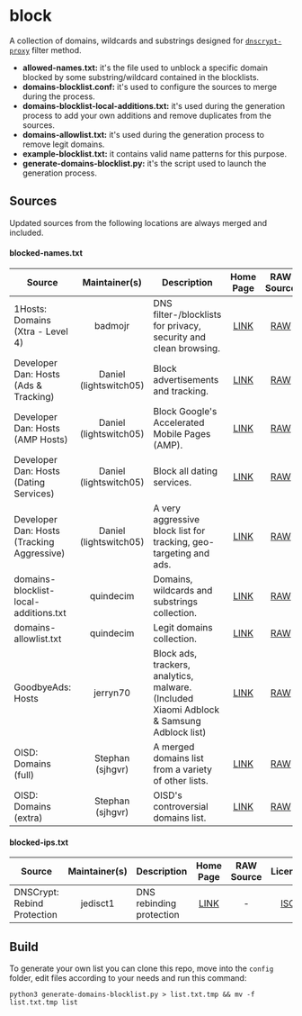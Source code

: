 # block

A collection of domains, wildcards and substrings designed for [`dnscrypt-proxy`](https://github.com/DNSCrypt/dnscrypt-proxy) filter method.

- __allowed-names.txt:__ it's the file used to unblock a specific domain blocked by some substring/wildcard contained in the blocklists.
- __domains-blocklist.conf:__ it's used to configure the sources to merge during the process.
- __domains-blocklist-local-additions.txt:__ it's used during the generation process to add your own additions and remove duplicates from the sources.
- __domains-allowlist.txt:__ it's used during the generation process to remove legit domains.
- __example-blocklist.txt:__ it contains valid name patterns for this purpose.
- __generate-domains-blocklist.py:__ it's the script used to launch the generation process.

## Sources

Updated sources from the following locations are always merged and included.

#### blocked-names.txt

| Source | Maintainer(s) | Description | Home Page | RAW Source | License |
|--------|:-------------:|-------------|:---------:|:----------:|:-------:|
1Hosts: Domains (Xtra - Level 4) | badmojr | DNS filter-/blocklists for privacy, security and clean browsing. | [LINK](https://github.com/badmojr/1Hosts) | [RAW](https://raw.githubusercontent.com/badmojr/1Hosts/master/Xtra/domains.wildcards) | [MPL-2.0](https://github.com/badmojr/1Hosts/blob/master/LICENSE) |
Developer Dan: Hosts (Ads & Tracking) | Daniel (lightswitch05) | Block advertisements and tracking. | [LINK](https://github.com/lightswitch05/hosts) | [RAW](https://www.github.developerdan.com/hosts/lists/ads-and-tracking-extended.txt) | [Apache-2.0](https://github.com/lightswitch05/hosts/blob/master/LICENSE) |
Developer Dan: Hosts (AMP Hosts) | Daniel (lightswitch05) | Block Google's Accelerated Mobile Pages (AMP). | [LINK](https://github.com/lightswitch05/hosts) | [RAW](https://www.github.developerdan.com/hosts/lists/amp-hosts-extended.txt) | [Apache-2.0](https://github.com/lightswitch05/hosts/blob/master/LICENSE) |
Developer Dan: Hosts (Dating Services) | Daniel (lightswitch05) | Block all dating services. | [LINK](https://github.com/lightswitch05/hosts) | [RAW](https://www.github.developerdan.com/hosts/lists/dating-services-extended.txt) | [Apache-2.0](https://github.com/lightswitch05/hosts/blob/master/LICENSE) |
Developer Dan: Hosts (Tracking Aggressive) | Daniel (lightswitch05) | A very aggressive block list for tracking, geo-targeting and ads. | [LINK](https://github.com/lightswitch05/hosts) | [RAW](https://www.github.developerdan.com/hosts/lists/tracking-aggressive-extended.txt) | [Apache-2.0](https://github.com/lightswitch05/hosts/blob/master/LICENSE) |
domains-blocklist-local-additions.txt | quindecim | Domains, wildcards and substrings collection. | [LINK](https://codeberg.org/quindecim/block) | [RAW](https://codeberg.org/quindecim/block/raw/branch/master/config/domains-blocklist-local-additions.txt) | [GPLv3](https://codeberg.org/quindecim/block/src/branch/master/LICENSE.md) |
domains-allowlist.txt | quindecim | Legit domains collection. | [LINK](https://codeberg.org/quindecim/block) | [RAW](https://codeberg.org/quindecim/block/raw/branch/master/config/domains-allowlist.txt) | [GPLv3](https://codeberg.org/quindecim/block/src/branch/master/LICENSE.md) |
GoodbyeAds: Hosts | jerryn70 | Block ads, trackers, analytics, malware. (Included Xiaomi Adblock & Samsung Adblock list) | [LINK](https://github.com/jerryn70/GoodbyeAds) | [RAW](https://raw.githubusercontent.com/jerryn70/GoodbyeAds/master/Hosts/GoodbyeAds.txt) | [MIT](https://github.com/jerryn70/GoodbyeAds/blob/master/LICENSE) |
OISD: Domains (full) | Stephan (sjhgvr) | A merged domains list from a variety of other lists. | [LINK](https://oisd.nl/) | [RAW](https://dbl.oisd.nl/) | All Rights Reserved |
OISD: Domains (extra) | Stephan (sjhgvr) | OISD's controversial domains list. | [LINK](https://oisd.nl/) | [RAW](https://dbl.oisd.nl/extra/) | All Rights Reserved |

#### blocked-ips.txt

| Source | Maintainer(s) | Description | Home Page | RAW Source | License |
|--------|:-------------:|-------------|:---------:|:----------:|:-------:|
DNSCrypt: Rebind Protection | jedisct1 | DNS rebinding protection | [LINK](https://github.com/DNSCrypt/dnscrypt-proxy/wiki/Filters#dns-rebinding-protection) | - | [ISC](https://github.com/DNSCrypt/dnscrypt-proxy/blob/master/LICENSE) |

## Build

To generate your own list you can clone this repo, move into the `config` folder, edit files according to your needs and run this command:
```
python3 generate-domains-blocklist.py > list.txt.tmp && mv -f list.txt.tmp list
```